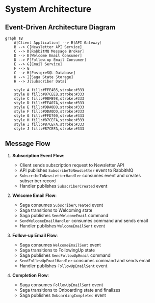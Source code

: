 # System Architecture

## Event-Driven Architecture Diagram

```mermaid
graph TB
    A[Client Application] --> B[API Gateway]
    B --> C[Newsletter API Service]
    C --> D[RabbitMQ Message Broker]
    D --> E[Welcome Email Consumer]
    D --> F[Follow-up Email Consumer]
    E --> G[Email Service]
    F --> G
    C --> H[PostgreSQL Database]
    H --> I[Saga State Storage]
    H --> J[Subscriber Data]
    
    style A fill:#FFE4B5,stroke:#333
    style B fill:#87CEEB,stroke:#333
    style C fill:#98FB98,stroke:#333
    style D fill:#FFA07A,stroke:#333
    style E fill:#DDA0DD,stroke:#333
    style F fill:#DDA0DD,stroke:#333
    style G fill:#FFD700,stroke:#333
    style H fill:#87CEFA,stroke:#333
    style I fill:#87CEFA,stroke:#333
    style J fill:#87CEFA,stroke:#333
```

## Message Flow

1. **Subscription Event Flow**:
   - Client sends subscription request to Newsletter API
   - API publishes `SubscribeToNewsLetter` event to RabbitMQ
   - `SubscribeToNewsLetterHandler` consumes event and creates subscriber record
   - Handler publishes `SubscriberCreated` event

2. **Welcome Email Flow**:
   - Saga consumes `SubscriberCreated` event
   - Saga transitions to Welcoming state
   - Saga publishes `SendWelcomeEmail` command
   - `SendWelcomeEmailHandler` consumes command and sends email
   - Handler publishes `WelcomeEmailSent` event

3. **Follow-up Email Flow**:
   - Saga consumes `WelcomeEmailSent` event
   - Saga transitions to FollowingUp state
   - Saga publishes `SendFollowUpEmail` command
   - `SendFollowUpEmailHandler` consumes command and sends email
   - Handler publishes `FollowUpEmailSent` event

4. **Completion Flow**:
   - Saga consumes `FollowUpEmailSent` event
   - Saga transitions to Onboarding state and finalizes
   - Saga publishes `OnboardingCompleted` event